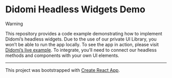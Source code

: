# Didomi Headless Widgets Demo

> [!WARNING]  
> This repository provides a code example demonstrating how to implement Didomi’s headless widgets. Due to the use of our private UI Library, you won’t be able to run the app locally. To see the app in action, please visit [Didomi’s live example](https://didomi.github.io/headless-widget-react/). To integrate, you’ll need to connect our headless methods and components with your own UI elements.

----

This project was bootstrapped with [Create React App](https://github.com/facebook/create-react-app).
